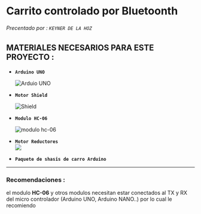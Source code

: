 # **Carrito controlado por Bluetoonth**
###### Precentado por : ````KEYNER DE LA HOZ````  
## **MATERIALES NECESARIOS PARA ESTE PROYECTO :**
 - **````Arduino UNO````**

    ![Arduio UNO](https://www.arduino.cc/wiki/static/8967993b3c6f31ba0eaeca8c7d539a35/65c7b/ArduinoUNO_bb.png)
 - **````Motor Shield````**

     ![Shield](https://forum.fritzing.org/uploads/default/original/2X/9/9a90fa029440712126031e16236f7991a66832dd.png )
 - **````Modulo HC-06````**

    ![modulo hc-06](https://i0.wp.com/1.bp.blogspot.com/-5x1jCWqtQ-Q/XtHLR8go2-I/AAAAAAAAAy8/g8sDZjX_reYDtC2558iNqrVBZuPwy5BrACK4BGAsYHg/w320-h145/HC-06%2BFRITZING.png?w=1140&ssl=1)
 - **````Motor Reductores````**    
    ![](https://forum.fritzing.org/uploads/default/original/2X/0/0112234fabb07469d9d242f2d305de8de60775d9.png)

 -  **````Paquete de shasis de carro Arduino ````**  
 ---
 ### **Recomendaciones :**
 el modulo **HC-06** y otros modulos necesitan estar conectados al TX y RX del micro controlador (Arduino UNO, Arduino NANO..) por lo cual le recomiendo  
 
